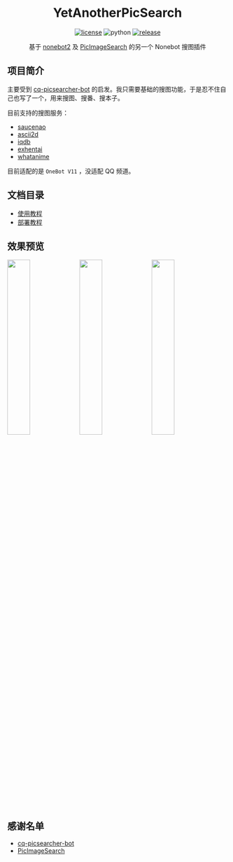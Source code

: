 <div align="center">

# YetAnotherPicSearch

[![license](https://img.shields.io/github/license/NekoAria/YetAnotherPicSearch)](https://raw.githubusercontent.com/NekoAria/YetAnotherPicSearch/master/LICENSE)
![python](https://img.shields.io/badge/python-3.8+-blue)
[![release](https://img.shields.io/github/v/release/NekoAria/YetAnotherPicSearch)](https://github.com/NekoAria/YetAnotherPicSearch/releases)

基于 [nonebot2](https://github.com/nonebot/nonebot2) 及 [PicImageSearch](https://github.com/kitUIN/PicImageSearch) 的另一个 Nonebot 搜图插件

</div>

## 项目简介

主要受到 [cq-picsearcher-bot](https://github.com/Tsuk1ko/cq-picsearcher-bot) 的启发。我只需要基础的搜图功能，于是忍不住自己也写了一个，用来搜图、搜番、搜本子。

目前支持的搜图服务：

- [saucenao](https://saucenao.com)
- [ascii2d](https://ascii2d.net)
- [iqdb](https://iqdb.org)
- [exhentai](https://exhentai.org)
- [whatanime](https://trace.moe)

目前适配的是 `OneBot V11` ，没适配 QQ 频道。

## 文档目录

- [使用教程](docs/使用教程.md)
- [部署教程](docs/部署教程.md)

## 效果预览

<p float="left">
    <img src="docs/images/image01.jpg" width="32%" />
    <img src="docs/images/image02.jpg" width="32%" />
    <img src="docs/images/image03.jpg" width="32%" />
</p>

## 感谢名单

- [cq-picsearcher-bot](https://github.com/Tsuk1ko/cq-picsearcher-bot)
- [PicImageSearch](https://github.com/kitUIN/PicImageSearch)
